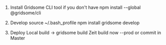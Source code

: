 1. Install Gridsome CLI tool if you don't have
   npm install --global @gridsome/cli

2. Develop
   source ~/.bash_profile
   npm install
   gridsome develop

3. Deploy
   Local build -> gridsome build
   Zeit build now --prod or commit in Master
